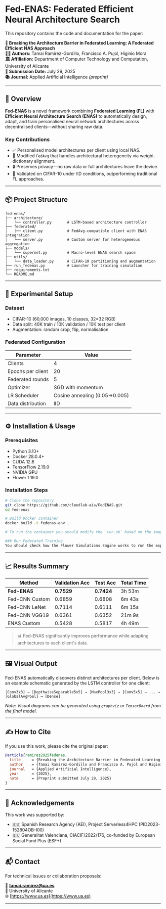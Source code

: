 # Fed-ENAS: Federated Efficient Neural Architecture Search

This repository contains the code and documentation for the paper:

**📄 Breaking the Architecture Barrier in Federated Learning: A Federated Efficient NAS Approach**  
**👨‍🔬 Authors:** Tamai Ramírez-Gordillo, Francisco A. Pujol, Higinio Mora  
**🏛 Affiliation:** Department of Computer Technology and Computation, University of Alicante  
**📅 Submission Date:** July 29, 2025  
**📚 Journal:** Applied Artificial Intelligence *(preprint)*

---

## 🧠 Overview

**Fed-ENAS** is a novel framework combining **Federated Learning (FL)** with **Efficient Neural Architecture Search (ENAS)** to automatically design, adapt, and train personalised neural network architectures across decentralised clients—without sharing raw data.

### Key Contributions

- ✅ Personalised model architectures per client using local NAS.
- 🔁 Modified `FedAvg` that handles architectural heterogeneity via weight-dictionary alignment.
- 🔒 Preserves privacy—no raw data or full architectures leave the device.
- 🧪 Validated on CIFAR-10 under IID conditions, outperforming traditional FL approaches.

---

## 📦 Project Structure

```
fed-enas/
├── architecture/
│   └── controller.py       # LSTM-based architecture controller
├── federated/
│   ├── client.py           # FedAvg-compatible client with ENAS integration
│   └── server.py           # Custom server for heterogeneous aggregation
├── models/
│   └── supernet.py         # Macro-level ENAS search space
├── utils/
│   └── data_loader.py      # CIFAR-10 partitioning and augmentation
├── run_fedenas.py          # Launcher for training simulation
├── requirements.txt
└── README.md
```

---

## 🧪 Experimental Setup

### Dataset

- CIFAR-10 (60,000 images, 10 classes, 32×32 RGB)
- Data split: 40K train / 10K validation / 10K test per client
- Augmentation: random crop, flip, normalisation

### Federated Configuration

| Parameter               | Value                     |
|-------------------------|---------------------------|
| Clients                 | 4                         |
| Epochs per client       | 20                        |
| Federated rounds        | 5                         |
| Optimizer               | SGD with momentum         |
| LR Scheduler            | Cosine annealing (0.05→0.005) |
| Data distribution       | IID                       |

---

## ⚙️ Installation & Usage

### Prerequisites

- Python 3.10+
- Docker 28.0.4+
- CUDA 12.8
- TensorFlow 2.19.0
- NVIDIA GPU
- Flower 1.19.0

### Installation Steps

```bash
# Clone the repository
git clone https://github.com/cloudlab-aia/FedENAS.git
cd fed-enas

# Build Docker container
docker build -t fedenas-env .

# To run the container you should modify the `run.sh` based on the image name and your GPU resources

### Run Federated Training
You should check how the Flower Simulations Engine works to run the experiments. If you need more information contact us.
```

---

## 📈 Results Summary

| Method           | Validation Acc | Test Acc | Total Time     |
|------------------|----------------|----------|----------------|
| **Fed-ENAS**     | **0.7529**     | **0.7424** | 3h 53m         |
| Fed-CNN Custom   | 0.6859         | 0.6808   | 6m 43s         |
| Fed-CNN LeNet    | 0.7114         | 0.6111   | 6m 15s         |
| Fed-CNN VGG19    | 0.6361         | 0.6352   | 21m 9s         |
| ENAS Custom      | 0.5428         | 0.5817   | 4h 49m         |

> 📊 Fed-ENAS significantly improves performance while adapting architectures to each client's data.

---

## 🖼️ Visual Output

Fed-ENAS automatically discovers distinct architectures per client. Below is an example schematic generated by the LSTM controller for one client:

```
[Conv3x3] → [DepthwiseSeparable5x5] → [MaxPool3x3] → [Conv5x5] → ... → [GlobalAvgPool] → [Dense]
```

*Note: Visual diagrams can be generated using `graphviz` or `TensorBoard` from the final model.*

---

## ✍️ How to Cite

If you use this work, please cite the original paper:

```bibtex
@article{ramirez2025fedenas,
  title     = {Breaking the Architecture Barrier in Federated Learning: A Federated Efficient NAS Approach},
  author    = {Tamai Ramírez-Gordillo and Francisco A. Pujol and Higinio Mora},
  journal   = {Applied Artificial Intelligence},
  year      = {2025},
  note      = {Preprint submitted July 29, 2025}
}
```

---

## 🤝 Acknowledgements

This work was supported by:

- 🇪🇸 Spanish Research Agency (AEI), Project Serverless4HPC (PID2023-152804OB-I00)
- 🇪🇺 Generalitat Valenciana, CIACIF/2022/176, co-funded by European Social Fund Plus (ESF+)

---

## 📬 Contact

For technical issues or collaboration proposals:

📧 **tamai.ramirez@ua.es**  
🏫 University of Alicante  
🌐 [https://www.ua.es](https://www.ua.es)

---